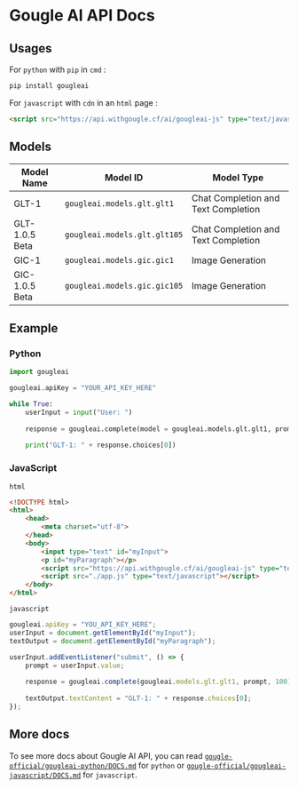 # Gougle AI API Docs
## Usages
For `python` with `pip` in `cmd` :
```sh
pip install gougleai
```

For `javascript` with `cdn` in an `html` page :
```html
<script src="https://api.withgougle.cf/ai/gougleai-js" type="text/javascript"></script>
```

## Models
| Model Name     | Model ID                     | Model Type                          |
| -------------- | ---------------------------- | ----------------------------------- |
| GLT-1          | `gougleai.models.glt.glt1`   | Chat Completion and Text Completion |
| GLT-1.0.5 Beta | `gougleai.models.glt.glt105` | Chat Completion and Text Completion |
| GIC-1          | `gougleai.models.gic.gic1`   | Image Generation                    |
| GIC-1.0.5 Beta | `gougleai.models.gic.gic105` | Image Generation                    |

## Example
### Python
```python
import gougleai

gougleai.apiKey = "YOUR_API_KEY_HERE"

while True:
    userInput = input("User: ")
    
    response = gougleai.complete(model = gougleai.models.glt.glt1, prompt = userInput, maxTokenNumber = 100)
    
    print("GLT-1: " + response.choices[0])
```

### JavaScript
`html`
```html
<!DOCTYPE html>
<html>
    <head>
        <meta charset="utf-8">
    </head>
    <body>
        <input type="text" id="myInput">
        <p id="myParagraph"></p>
        <script src="https://api.withgougle.cf/ai/gougleai-js" type="text/javascript"></script>
        <script src="./app.js" type="text/javascript"></script>
    </body>
</html>
```
`javascript`
```javascript
gougleai.apiKey = "YOU_API_KEY_HERE";
userInput = document.getElementById("myInput");
textOutput = document.getElementById("myParagraph");

userInput.addEventListener("submit", () => {
    prompt = userInput.value;
    
    response = gougleai.complete(gougleai.models.glt.glt1, prompt, 100);
    
    textOutput.textContent = "GLT-1: " + response.choices[0];
});
```
## More docs
To see more docs about Gougle AI API, you can read [`gougle-official/gougleai-python/DOCS.md`](https://www.github.com/gougle-official/gougleai-python/blob/main/DOCS.md) for `python` or [`gougle-official/gougleai-javascript/DOCS.md`](https://www.github.com/gougle-official/gougleai-javascript/blob/main/DOCS.md) for `javascript`. 
